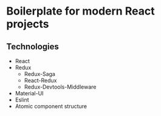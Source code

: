 # Boilerplate for modern React projects

## Technologies

- React
- Redux
  - Redux-Saga
  - React-Redux
  - Redux-Devtools-Middleware
- Material-UI
- Eslint
- Atomic component structure
